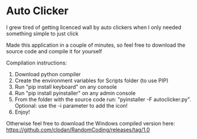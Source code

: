 # Auto Clicker
I grew tired of getting licenced wall by auto clickers when I only needed something simple to just click

Made this application in a couple of minutes, so feel free to download the source code and compile it for yourself

Compilation instructions:
1) Download python compiler
2) Create the environment variables for Scripts folder (to use PIP)
3) Run "pip install keyboard" on any console
4) Run "pip install pyinstaller" on any admin console
5) From the folder with the source code run: "pyinstaller -F autoclicker.py". Optional: use the -i parameter to add the icon!
6) Enjoy!

Otherwise feel free to download the Windows compiled version here: https://github.com/clodan/RandomCoding/releases/tag/1.0

